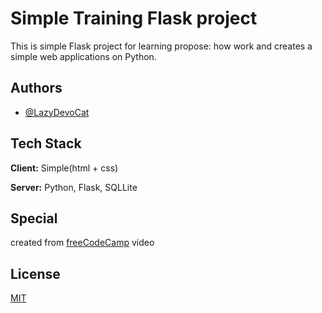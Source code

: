 
# Simple Training Flask project

This is simple Flask project for learning propose: how work and creates a simple web applications on Python.




## Authors

- [@LazyDevoCat](https://www.github.com/LazyDevoCat)


## Tech Stack

**Client:** Simple(html + css)

**Server:** Python, Flask, SQLLite

## Special
created from [freeCodeCamp](https://www.youtube.com/watch?v=Z1RJmh_OqeA&t=2118s) video

## License

[MIT](https://choosealicense.com/licenses/mit/)


